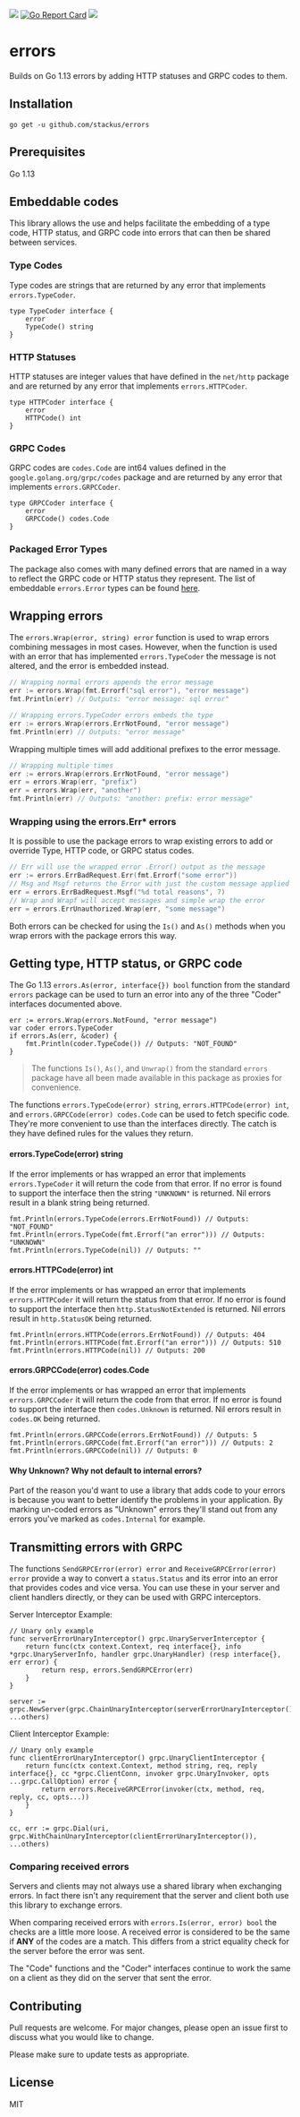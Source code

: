![](https://github.com/stackus/errors/workflows/CI/badge.svg)
[![Go Report Card](https://goreportcard.com/badge/github.com/stackus/errors)](https://goreportcard.com/report/github.com/stackus/errors)
[![](https://godoc.org/github.com/stackus/errors?status.svg)](https://pkg.go.dev/github.com/stackus/errors)

# errors

Builds on Go 1.13 errors by adding HTTP statuses and GRPC codes to them.

## Installation

    go get -u github.com/stackus/errors

## Prerequisites

Go 1.13

## Embeddable codes

This library allows the use and helps facilitate the embedding of a type code, HTTP status, and GRPC code into errors
that can then be shared between services.

### Type Codes

Type codes are strings that are returned by any error that implements `errors.TypeCoder`.

    type TypeCoder interface {
        error
        TypeCode() string
    }

### HTTP Statuses

HTTP statuses are integer values that have defined in the `net/http` package and are returned by any error that
implements `errors.HTTPCoder`.

    type HTTPCoder interface {
        error
        HTTPCode() int
    }

### GRPC Codes

GRPC codes are `codes.Code` are int64 values defined in the `google.golang.org/grpc/codes` package and are returned by
any error that implements `errors.GRPCCoder`.

    type GRPCCoder interface {
        error
        GRPCCode() codes.Code
    }

### Packaged Error Types

The package also comes with many defined errors that are named in a way to reflect the GRPC code or HTTP status they
represent. The list of embeddable `errors.Error` types can be
found [here](https://github.com/stackus/errors/blob/master/types.go).

## Wrapping errors

The `errors.Wrap(error, string) error` function is used to wrap errors combining messages in most cases. However, when
the function is used with an error that has implemented `errors.TypeCoder` the message is not altered, and the error is
embedded instead.

```go
// Wrapping normal errors appends the error message
err := errors.Wrap(fmt.Errorf("sql error"), "error message")
fmt.Println(err) // Outputs: "error message: sql error"

// Wrapping errors.TypeCoder errors embeds the type
err := errors.Wrap(errors.ErrNotFound, "error message")
fmt.Println(err) // Outputs: "error message"

```

Wrapping multiple times will add additional prefixes to the error message.

```go
// Wrapping multiple times
err := errors.Wrap(errors.ErrNotFound, "error message")
err = errors.Wrap(err, "prefix")
err = errors.Wrap(err, "another")
fmt.Println(err) // Outputs: "another: prefix: error message"
```

### Wrapping using the errors.Err* errors

It is possible to use the package errors to wrap existing errors to add or override Type, HTTP code, or GRPC status codes.

```go
// Err will use the wrapped error .Error() output as the message
err := errors.ErrBadRequest.Err(fmt.Errorf("some error"))
// Msg and Msgf returns the Error with just the custom message applied
err = errors.ErrBadRequest.Msgf("%d total reasons", 7)
// Wrap and Wrapf will accept messages and simple wrap the error
err = errors.ErrUnauthorized.Wrap(err, "some message")
```

Both errors can be checked for using the `Is()` and `As()` methods when you wrap errors with the package errors this way.

## Getting type, HTTP status, or GRPC code

The Go 1.13 `errors.As(error, interface{}) bool` function from the standard `errors` package can be used to turn an
error into any of the three "Coder" interfaces documented above.

    err := errors.Wrap(errors.NotFound, "error message")
    var coder errors.TypeCoder
    if errors.As(err, &coder) {
        fmt.Println(coder.TypeCode()) // Outputs: "NOT_FOUND"
    }

> The functions `Is()`, `As()`, and `Unwrap()` from the standard `errors` package have all been made available in this package as proxies for convenience.

The functions `errors.TypeCode(error) string`, `errors.HTTPCode(error) int`, and `errors.GRPCCode(error) codes.Code` can
be used to fetch specific code. They're more convenient to use than the interfaces directly. The catch is they have
defined rules for the values they return.

#### errors.TypeCode(error) string

If the error implements or has wrapped an error that implements `errors.TypeCoder` it will return the code from that
error. If no error is found to support the interface then the string `"UNKNOWN"` is returned. Nil errors result in a
blank string being returned.

    fmt.Println(errors.TypeCode(errors.ErrNotFound)) // Outputs: "NOT_FOUND"
    fmt.Println(errors.TypeCode(fmt.Errorf("an error"))) // Outputs: "UNKNOWN"
    fmt.Println(errors.TypeCode(nil)) // Outputs: ""

#### errors.HTTPCode(error) int

If the error implements or has wrapped an error that implements `errors.HTTPCoder` it will return the status from that
error. If no error is found to support the interface then `http.StatusNotExtended` is returned. Nil errors result
in `http.StatusOK` being returned.

    fmt.Println(errors.HTTPCode(errors.ErrNotFound)) // Outputs: 404
    fmt.Println(errors.HTTPCode(fmt.Errorf("an error"))) // Outputs: 510
    fmt.Println(errors.HTTPCode(nil)) // Outputs: 200

#### errors.GRPCCode(error) codes.Code

If the error implements or has wrapped an error that implements `errors.GRPCCoder` it will return the code from that
error. If no error is found to support the interface then `codes.Unknown` is returned. Nil errors result in `codes.OK`
being returned.

    fmt.Println(errors.GRPCCode(errors.ErrNotFound)) // Outputs: 5
    fmt.Println(errors.GRPCCode(fmt.Errorf("an error"))) // Outputs: 2
    fmt.Println(errors.GRPCCode(nil)) // Outputs: 0

#### Why Unknown? Why not default to internal errors?

Part of the reason you'd want to use a library that adds code to your errors is because you want to better identify the
problems in your application. By marking un-coded errors as "Unknown" errors they'll stand out from any errors you've
marked as `codes.Internal` for example.

## Transmitting errors with GRPC

The functions `SendGRPCError(error) error` and `ReceiveGRPCError(error) error` provide a way to convert
a `status.Status` and its error into an error that provides codes and vice versa. You can use these in your server and
client handlers directly, or they can be used with GRPC interceptors.

Server Interceptor Example:

    // Unary only example
    func serverErrorUnaryInterceptor() grpc.UnaryServerInterceptor {
	    return func(ctx context.Context, req interface{}, info *grpc.UnaryServerInfo, handler grpc.UnaryHandler) (resp interface{}, err error) {
		    return resp, errors.SendGRPCError(err)
    	}
    }

    server := grpc.NewServer(grpc.ChainUnaryInterceptor(serverErrorUnaryInterceptor()), ...others)

Client Interceptor Example:

    // Unary only example
    func clientErrorUnaryInterceptor() grpc.UnaryClientInterceptor {
	    return func(ctx context.Context, method string, req, reply interface{}, cc *grpc.ClientConn, invoker grpc.UnaryInvoker, opts ...grpc.CallOption) error {
		    return errors.ReceiveGRPCError(invoker(ctx, method, req, reply, cc, opts...))
    	}
    }

    cc, err := grpc.Dial(uri, grpc.WithChainUnaryInterceptor(clientErrorUnaryInterceptor()), ...others)

### Comparing received errors

Servers and clients may not always use a shared library when exchanging errors. In fact there isn't any requirement that
the server and client both use this library to exchange errors.

When comparing received errors with `errors.Is(error, error) bool` the checks are a little more loose. A received error
is considered to be the same if **ANY** of the codes are a match. This differs from a strict equality check for the
server before the error was sent.

The "Code" functions and the "Coder" interfaces continue to work the same on a client as they did on the server that
sent the error.

## Contributing

Pull requests are welcome. For major changes, please open an issue first to discuss what you would like to change.

Please make sure to update tests as appropriate.

## License

MIT
